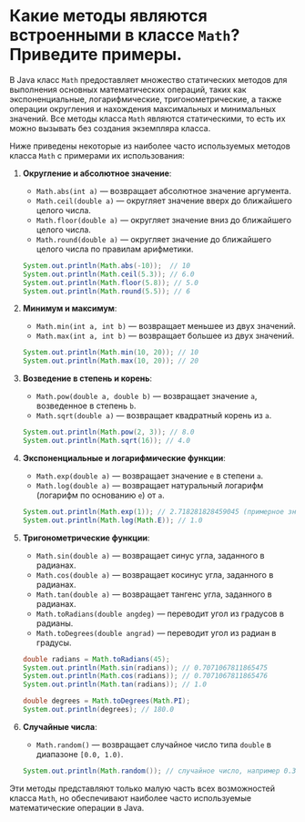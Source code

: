 # Какие методы являются встроенными в классе `Math`? Приведите примеры.

В Java класс `Math` предоставляет множество статических методов для выполнения основных математических операций, таких как экспоненциальные, логарифмические, тригонометрические, а также операции округления и нахождения максимальных и минимальных значений. Все методы класса `Math` являются статическими, то есть их можно вызывать без создания экземпляра класса.

Ниже приведены некоторые из наиболее часто используемых методов класса `Math` с примерами их использования:

1. **Округление и абсолютное значение**:
    - `Math.abs(int a)` — возвращает абсолютное значение аргумента.
    - `Math.ceil(double a)` — округляет значение вверх до ближайшего целого числа.
    - `Math.floor(double a)` — округляет значение вниз до ближайшего целого числа.
    - `Math.round(double a)` — округляет значение до ближайшего целого числа по правилам арифметики.

    ```java
    System.out.println(Math.abs(-10));  // 10
    System.out.println(Math.ceil(5.3)); // 6.0
    System.out.println(Math.floor(5.8)); // 5.0
    System.out.println(Math.round(5.5)); // 6
    ```

2. **Минимум и максимум**:
    - `Math.min(int a, int b)` — возвращает меньшее из двух значений.
    - `Math.max(int a, int b)` — возвращает большее из двух значений.

    ```java
    System.out.println(Math.min(10, 20)); // 10
    System.out.println(Math.max(10, 20)); // 20
    ```

3. **Возведение в степень и корень**:
    - `Math.pow(double a, double b)` — возвращает значение `a`, возведенное в степень `b`.
    - `Math.sqrt(double a)` — возвращает квадратный корень из `a`.

    ```java
    System.out.println(Math.pow(2, 3)); // 8.0
    System.out.println(Math.sqrt(16)); // 4.0
    ```

4. **Экспоненциальные и логарифмические функции**:
    - `Math.exp(double a)` — возвращает значение `e` в степени `a`.
    - `Math.log(double a)` — возвращает натуральный логарифм (логарифм по основанию `e`) от `a`.

    ```java
    System.out.println(Math.exp(1)); // 2.718281828459045 (примерное значение e)
    System.out.println(Math.log(Math.E)); // 1.0
    ```

5. **Тригонометрические функции**:
    - `Math.sin(double a)` — возвращает синус угла, заданного в радианах.
    - `Math.cos(double a)` — возвращает косинус угла, заданного в радианах.
    - `Math.tan(double a)` — возвращает тангенс угла, заданного в радианах.
    - `Math.toRadians(double angdeg)` — переводит угол из градусов в радианы.
    - `Math.toDegrees(double angrad)` — переводит угол из радиан в градусы.

    ```java
    double radians = Math.toRadians(45);
    System.out.println(Math.sin(radians)); // 0.7071067811865475
    System.out.println(Math.cos(radians)); // 0.7071067811865476
    System.out.println(Math.tan(radians)); // 1.0

    double degrees = Math.toDegrees(Math.PI);
    System.out.println(degrees); // 180.0
    ```

6. **Случайные числа**:
    - `Math.random()` — возвращает случайное число типа `double` в диапазоне `[0.0, 1.0)`.

    ```java
    System.out.println(Math.random()); // случайное число, например 0.37444887175646646
    ```

Эти методы представляют только малую часть всех возможностей класса `Math`, но обеспечивают наиболее часто используемые математические операции в Java.